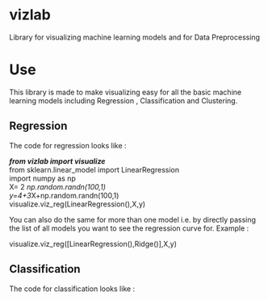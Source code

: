 # vizlab
Library for visualizing machine learning models and for Data Preprocessing
# Use
This library is made to make visualizing easy for all the basic machine learning models including Regression , Classification and Clustering.
## Regression
The code for regression looks like : 

***from vizlab import visualize***  
from sklearn.linear_model import LinearRegression  
import numpy as np  
X= 2 *np.random.randn(100,1)  
y=4+3*X+np.random.randn(100,1)  
visualize.viz_reg(LinearRegression(),X,y)  

You can also do the same for more than one model i.e. by directly passing the list of all models you want to see the regression curve for.
Example : 

visualize.viz_reg([LinearRegression(),Ridge()],X,y)
## Classification 
The code for classification looks like :
 
